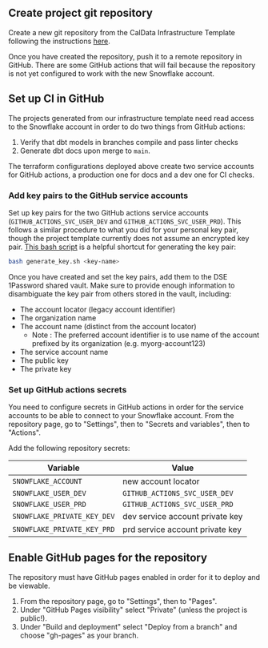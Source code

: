 ## Create project git repository

Create a new git repository from the CalData Infrastructure Template
following the instructions [here](https://github.com/cagov/caldata-infrastructure-template#usage).

Once you have created the repository, push it to a remote repository in GitHub.
There are some GitHub actions that will fail because the repository is not yet
configured to work with the new Snowflake account.

## Set up CI in GitHub

The projects generated from our infrastructure template need read access to the
Snowflake account in order to do two things from GitHub actions:

1. Verify that dbt models in branches compile and pass linter checks
1. Generate dbt docs upon merge to `main`.

The terraform configurations deployed above create two service accounts
for GitHub actions, a production one for docs and a dev one for CI checks.

### Add key pairs to the GitHub service accounts

Set up key pairs for the two GitHub actions service accounts
(`GITHUB_ACTIONS_SVC_USER_DEV` and `GITHUB_ACTIONS_SVC_USER_PRD`).
This follows a similar procedure to what you did for your personal key pair,
though the project template currently does not assume an encrypted key pair.
[This bash script](https://gist.github.com/ian-r-rose/35d49bd253194f57b57e9e59a595bed8)
is a helpful shortcut for generating the key pair:
```bash
bash generate_key.sh <key-name>
```

Once you have created and set the key pairs, add them to the DSE 1Password shared vault.
Make sure to provide enough information to disambiguate the key pair from others stored in the vault,
including:

* The account locator (legacy account identifier)
* The organization name
* The account name (distinct from the account locator)
  * Note : The preferred account identifier is to use name of the account prefixed by its organization (e.g. myorg-account123)
* The service account name
* The public key
* The private key

### Set up GitHub actions secrets

You need to configure secrets in GitHub actions
in order for the service accounts to be able to connect to your Snowflake account.
From the repository page, go to "Settings", then to "Secrets and variables", then to "Actions".

Add the following repository secrets:

| Variable | Value |
|----------|-------|
| `SNOWFLAKE_ACCOUNT` | new account locator |
| `SNOWFLAKE_USER_DEV` | `GITHUB_ACTIONS_SVC_USER_DEV` |
| `SNOWFLAKE_USER_PRD` | `GITHUB_ACTIONS_SVC_USER_PRD` |
| `SNOWFLAKE_PRIVATE_KEY_DEV` | dev service account private key |
| `SNOWFLAKE_PRIVATE_KEY_PRD` | prd service account private key |

## Enable GitHub pages for the repository

The repository must have GitHub pages enabled in order for it to deploy and be viewable.

1. From the repository page, go to "Settings", then to "Pages".
1. Under "GitHub Pages visibility" select "Private" (unless the project is public!).
1. Under "Build and deployment" select "Deploy from a branch" and choose "gh-pages" as your branch.

